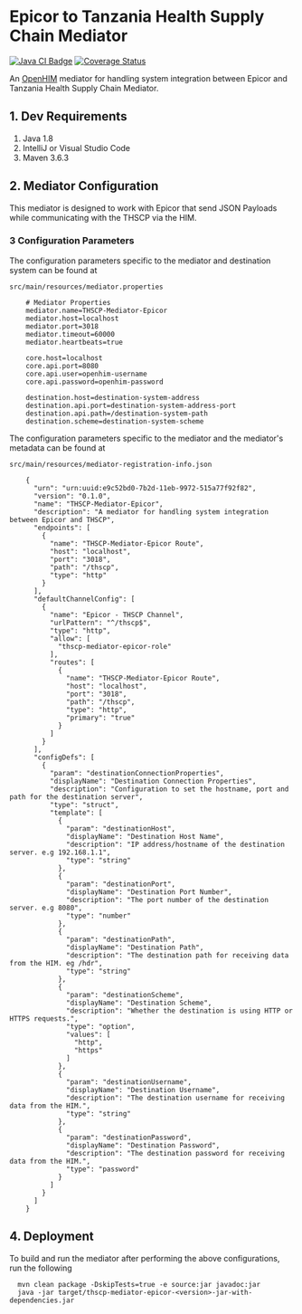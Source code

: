 # Epicor to Tanzania Health Supply Chain Mediator


[![Java CI Badge](https://github.com/SoftmedTanzania/thscp-mediator-epicor/workflows/Java%20CI%20with%20Maven/badge.svg)](https://github.com/SoftmedTanzania/thscp-mediator-epicor/actions?query=workflow%3A%22Java+CI+with+Maven%22)
[![Coverage Status](https://coveralls.io/repos/github/SoftmedTanzania/thscp-mediator-epicor/badge.svg?branch=development)](https://coveralls.io/github/SoftmedTanzania/thscp-mediator-epicor?branch=development)

An [OpenHIM](http://openhim.org/) mediator for handling system integration between Epicor and Tanzania Health Supply Chain Mediator.

## 1. Dev Requirements

1. Java 1.8
2. IntelliJ or Visual Studio Code
3. Maven 3.6.3

## 2. Mediator Configuration

This mediator is designed to work with Epicor that send JSON Payloads while communicating with the THSCP via the HIM.

### 3 Configuration Parameters

The configuration parameters specific to the mediator and destination system can be found at

`src/main/resources/mediator.properties`

```
    # Mediator Properties
    mediator.name=THSCP-Mediator-Epicor
    mediator.host=localhost
    mediator.port=3018
    mediator.timeout=60000
    mediator.heartbeats=true
    
    core.host=localhost
    core.api.port=8080
    core.api.user=openhim-username
    core.api.password=openhim-password
    
    destination.host=destination-system-address
    destination.api.port=destination-system-address-port
    destination.api.path=/destination-system-path
    destination.scheme=destination-system-scheme
```

The configuration parameters specific to the mediator and the mediator's metadata can be found at

`src/main/resources/mediator-registration-info.json`

```
    {
      "urn": "urn:uuid:e9c52bd0-7b2d-11eb-9972-515a77f92f82",
      "version": "0.1.0",
      "name": "THSCP-Mediator-Epicor",
      "description": "A mediator for handling system integration between Epicor and THSCP",
      "endpoints": [
        {
          "name": "THSCP-Mediator-Epicor Route",
          "host": "localhost",
          "port": "3018",
          "path": "/thscp",
          "type": "http"
        }
      ],
      "defaultChannelConfig": [
        {
          "name": "Epicor - THSCP Channel",
          "urlPattern": "^/thscp$",
          "type": "http",
          "allow": [
            "thscp-mediator-epicor-role"
          ],
          "routes": [
            {
              "name": "THSCP-Mediator-Epicor Route",
              "host": "localhost",
              "port": "3018",
              "path": "/thscp",
              "type": "http",
              "primary": "true"
            }
          ]
        }
      ],
      "configDefs": [
        {
          "param": "destinationConnectionProperties",
          "displayName": "Destination Connection Properties",
          "description": "Configuration to set the hostname, port and path for the destination server",
          "type": "struct",
          "template": [
            {
              "param": "destinationHost",
              "displayName": "Destination Host Name",
              "description": "IP address/hostname of the destination server. e.g 192.168.1.1",
              "type": "string"
            },
            {
              "param": "destinationPort",
              "displayName": "Destination Port Number",
              "description": "The port number of the destination server. e.g 8080",
              "type": "number"
            },
            {
              "param": "destinationPath",
              "displayName": "Destination Path",
              "description": "The destination path for receiving data from the HIM. eg /hdr",
              "type": "string"
            },
            {
              "param": "destinationScheme",
              "displayName": "Destination Scheme",
              "description": "Whether the destination is using HTTP or HTTPS requests.",
              "type": "option",
              "values": [
                "http",
                "https"
              ]
            },
            {
              "param": "destinationUsername",
              "displayName": "Destination Username",
              "description": "The destination username for receiving data from the HIM.",
              "type": "string"
            },
            {
              "param": "destinationPassword",
              "displayName": "Destination Password",
              "description": "The destination password for receiving data from the HIM.",
              "type": "password"
            }
          ]
        }
      ]
    }
```

## 4. Deployment

To build and run the mediator after performing the above configurations, run the following

```
  mvn clean package -DskipTests=true -e source:jar javadoc:jar
  java -jar target/thscp-mediator-epicor-<version>-jar-with-dependencies.jar
```
